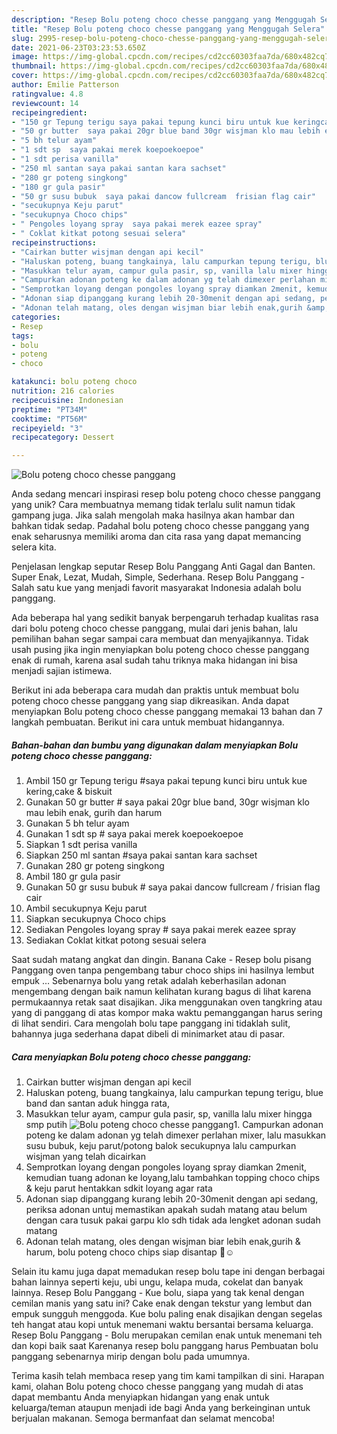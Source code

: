 ```yaml
---
description: "Resep Bolu poteng choco chesse panggang yang Menggugah Selera"
title: "Resep Bolu poteng choco chesse panggang yang Menggugah Selera"
slug: 2995-resep-bolu-poteng-choco-chesse-panggang-yang-menggugah-selera
date: 2021-06-23T03:23:53.650Z
image: https://img-global.cpcdn.com/recipes/cd2cc60303faa7da/680x482cq70/bolu-poteng-choco-chesse-panggang-foto-resep-utama.jpg
thumbnail: https://img-global.cpcdn.com/recipes/cd2cc60303faa7da/680x482cq70/bolu-poteng-choco-chesse-panggang-foto-resep-utama.jpg
cover: https://img-global.cpcdn.com/recipes/cd2cc60303faa7da/680x482cq70/bolu-poteng-choco-chesse-panggang-foto-resep-utama.jpg
author: Emilie Patterson
ratingvalue: 4.8
reviewcount: 14
recipeingredient:
- "150 gr Tepung terigu saya pakai tepung kunci biru untuk kue keringcake  biskuit"
- "50 gr butter  saya pakai 20gr blue band 30gr wisjman klo mau lebih enak gurih dan harum"
- "5 bh telur ayam"
- "1 sdt sp  saya pakai merek koepoekoepoe"
- "1 sdt perisa vanilla"
- "250 ml santan saya pakai santan kara sachset"
- "280 gr poteng singkong"
- "180 gr gula pasir"
- "50 gr susu bubuk  saya pakai dancow fullcream  frisian flag cair"
- "secukupnya Keju parut"
- "secukupnya Choco chips"
- " Pengoles loyang spray  saya pakai merek eazee spray"
- " Coklat kitkat potong sesuai selera"
recipeinstructions:
- "Cairkan butter wisjman dengan api kecil"
- "Haluskan poteng, buang tangkainya, lalu campurkan tepung terigu, blue band dan santan aduk hingga rata,"
- "Masukkan telur ayam, campur gula pasir, sp, vanilla lalu mixer hingga smp putih"
- "Campurkan adonan poteng ke dalam adonan yg telah dimexer perlahan mixer, lalu masukkan susu bubuk, keju parut/potong balok secukupnya lalu campurkan wisjman yang telah dicairkan"
- "Semprotkan loyang dengan pongoles loyang spray diamkan 2menit, kemudian tuang adonan ke loyang,lalu tambahkan topping choco chips &amp; keju parut hentakkan sdkit loyang agar rata"
- "Adonan siap dipanggang kurang lebih 20-30menit dengan api sedang, periksa adonan untuj memastikan apakah sudah matang atau belum dengan cara tusuk pakai garpu klo sdh tidak ada lengket adonan sudah matang"
- "Adonan telah matang, oles dengan wisjman biar lebih enak,gurih &amp; harum, bolu poteng choco chips siap disantap 🤗☺️"
categories:
- Resep
tags:
- bolu
- poteng
- choco

katakunci: bolu poteng choco 
nutrition: 216 calories
recipecuisine: Indonesian
preptime: "PT34M"
cooktime: "PT56M"
recipeyield: "3"
recipecategory: Dessert

---
```



![Bolu poteng choco chesse panggang](https://img-global.cpcdn.com/recipes/cd2cc60303faa7da/680x482cq70/bolu-poteng-choco-chesse-panggang-foto-resep-utama.jpg)

Anda sedang mencari inspirasi resep bolu poteng choco chesse panggang yang unik? Cara membuatnya memang tidak terlalu sulit namun tidak gampang juga. Jika salah mengolah maka hasilnya akan hambar dan bahkan tidak sedap. Padahal bolu poteng choco chesse panggang yang enak seharusnya memiliki aroma dan cita rasa yang dapat memancing selera kita.

Penjelasan lengkap seputar Resep Bolu Panggang Anti Gagal dan Banten. Super Enak, Lezat, Mudah, Simple, Sederhana. Resep Bolu Panggang - Salah satu kue yang menjadi favorit masyarakat Indonesia adalah bolu panggang.

Ada beberapa hal yang sedikit banyak berpengaruh terhadap kualitas rasa dari bolu poteng choco chesse panggang, mulai dari jenis bahan, lalu pemilihan bahan segar sampai cara membuat dan menyajikannya. Tidak usah pusing jika ingin menyiapkan bolu poteng choco chesse panggang enak di rumah, karena asal sudah tahu triknya maka hidangan ini bisa menjadi sajian istimewa.


Berikut ini ada beberapa cara mudah dan praktis untuk membuat bolu poteng choco chesse panggang yang siap dikreasikan. Anda dapat menyiapkan Bolu poteng choco chesse panggang memakai 13 bahan dan 7 langkah pembuatan. Berikut ini cara untuk membuat hidangannya.

<!--inarticleads1-->

##### Bahan-bahan dan bumbu yang digunakan dalam menyiapkan Bolu poteng choco chesse panggang:

1. Ambil 150 gr Tepung terigu #saya pakai tepung kunci biru untuk kue kering,cake &amp; biskuit
1. Gunakan 50 gr butter # saya pakai 20gr blue band, 30gr wisjman klo mau lebih enak, gurih dan harum
1. Gunakan 5 bh telur ayam
1. Gunakan 1 sdt sp # saya pakai merek koepoekoepoe
1. Siapkan 1 sdt perisa vanilla
1. Siapkan 250 ml santan #saya pakai santan kara sachset
1. Gunakan 280 gr poteng singkong
1. Ambil 180 gr gula pasir
1. Gunakan 50 gr susu bubuk # saya pakai dancow fullcream / frisian flag cair
1. Ambil secukupnya Keju parut
1. Siapkan secukupnya Choco chips
1. Sediakan  Pengoles loyang spray # saya pakai merek eazee spray
1. Sediakan  Coklat kitkat potong sesuai selera


Saat sudah matang angkat dan dingin. Banana Cake - Resep bolu pisang Panggang oven tanpa pengembang tabur choco ships ini hasilnya lembut empuk … Sebenarnya bolu yang retak adalah keberhasilan adonan mengembang dengan baik namun kelihatan kurang bagus di lihat karena permukaannya retak saat disajikan. Jika menggunakan oven tangkring atau yang di panggang di atas kompor maka waktu pemanggangan harus sering di lihat sendiri. Cara mengolah bolu tape panggang ini tidaklah sulit, bahannya juga sederhana dapat dibeli di minimarket atau di pasar. 

<!--inarticleads2-->

##### Cara menyiapkan Bolu poteng choco chesse panggang:

1. Cairkan butter wisjman dengan api kecil
1. Haluskan poteng, buang tangkainya, lalu campurkan tepung terigu, blue band dan santan aduk hingga rata,
1. Masukkan telur ayam, campur gula pasir, sp, vanilla lalu mixer hingga smp putih
<img src="//assets-global.cpcdn.com/assets/icons/button_play-2c75c40dde080a61004c1f40b05d8f140eaff45d7e9e6481dc71c63d2e7c4909.png" alt="Bolu poteng choco chesse panggang">1. Campurkan adonan poteng ke dalam adonan yg telah dimexer perlahan mixer, lalu masukkan susu bubuk, keju parut/potong balok secukupnya lalu campurkan wisjman yang telah dicairkan
1. Semprotkan loyang dengan pongoles loyang spray diamkan 2menit, kemudian tuang adonan ke loyang,lalu tambahkan topping choco chips &amp; keju parut hentakkan sdkit loyang agar rata
1. Adonan siap dipanggang kurang lebih 20-30menit dengan api sedang, periksa adonan untuj memastikan apakah sudah matang atau belum dengan cara tusuk pakai garpu klo sdh tidak ada lengket adonan sudah matang
1. Adonan telah matang, oles dengan wisjman biar lebih enak,gurih &amp; harum, bolu poteng choco chips siap disantap 🤗☺️


Selain itu kamu juga dapat memadukan resep bolu tape ini dengan berbagai bahan lainnya seperti keju, ubi ungu, kelapa muda, cokelat dan banyak lainnya. Resep Bolu Panggang - Kue bolu, siapa yang tak kenal dengan cemilan manis yang satu ini? Cake enak dengan tekstur yang lembut dan empuk sungguh menggoda. Kue bolu paling enak disajikan dengan segelas teh hangat atau kopi untuk menemani waktu bersantai bersama keluarga. Resep Bolu Panggang - Bolu merupakan cemilan enak untuk menemani teh dan kopi baik saat Karenanya resep bolu panggang harus Pembuatan bolu panggang sebenarnya mirip dengan bolu pada umumnya. 

Terima kasih telah membaca resep yang tim kami tampilkan di sini. Harapan kami, olahan Bolu poteng choco chesse panggang yang mudah di atas dapat membantu Anda menyiapkan hidangan yang enak untuk keluarga/teman ataupun menjadi ide bagi Anda yang berkeinginan untuk berjualan makanan. Semoga bermanfaat dan selamat mencoba!
